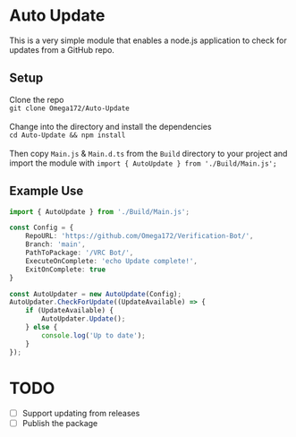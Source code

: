 # Auto Update

This is a very simple module that enables a node.js application to check for updates from a GitHub repo.

## Setup
Clone the repo<br>
`git clone Omega172/Auto-Update`<br><br>
Change into the directory and install the dependencies<br>
`cd Auto-Update && npm install`<br><br>
Then copy `Main.js` & `Main.d.ts` from the `Build` directory to your project and import the module with `import { AutoUpdate } from './Build/Main.js';`

## Example Use
```ts
import { AutoUpdate } from './Build/Main.js';

const Config = {
    RepoURL: 'https://github.com/Omega172/Verification-Bot/',
    Branch: 'main',
    PathToPackage: '/VRC Bot/',
    ExecuteOnComplete: 'echo Update complete!',
    ExitOnComplete: true
}

const AutoUpdater = new AutoUpdate(Config);
AutoUpdater.CheckForUpdate((UpdateAvailable) => {
    if (UpdateAvailable) {
        AutoUpdater.Update();
    } else {
        console.log('Up to date');
    }
});
```

# TODO
- [ ] Support updating from releases
- [ ] Publish the package